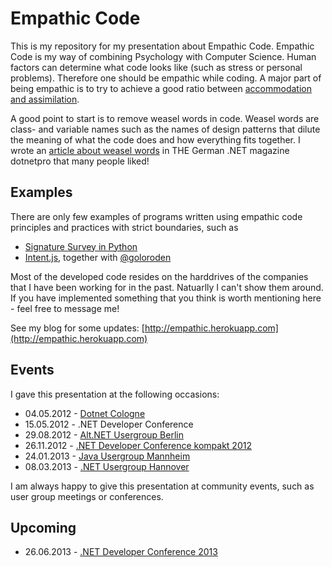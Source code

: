 Empathic Code
=============
This is my repository for my presentation about Empathic Code. 
Empathic Code is my way of combining Psychology with Computer Science. Human factors can determine what code looks like (such as stress or personal problems). Therefore one should be empathic while coding. A major part of being empathic is to try to achieve a good ratio between [accommodation and assimilation](http://en.wikipedia.org/wiki/Theory_of_cognitive_development#Assimilation_and_accommodation). 

A good point to start is to remove weasel words in code. Weasel words are class- and variable names such as the names of design patterns that dilute the meaning of what the code does and how everything fits together.
I wrote an [article about weasel words](http://www.dotnetpro.de/articles/showarticle.aspx?id=4046) in THE German .NET magazine dotnetpro that many people liked! 

Examples
--------
There are only few examples of programs written using empathic code principles and practices with strict boundaries, such as

 - [Signature Survey in Python](https://bitbucket.org/cessor/signaturesurvey/raw/10c8f1456cc5c29546b9a1932375beded0965ef9/Python/signaturesurvey.py)
 - [Intent.js](https://github.com/goloroden/intentjs), together with [@goloroden](http://twitter.com/goloroden)

 Most of the developed code resides on the harddrives of the companies that I have been working for in the past. Natuarlly I can't show them around. If you have implemented something that you think is worth mentioning here - feel free to message me! 

See my blog for some updates:
[http://empathic.herokuapp.com](http://empathic.herokuapp.com)

Events
------
I gave this presentation at the following occasions: 

 - 04.05.2012 - [Dotnet Cologne](http://www.dotnet-cologne.de/Vortraege.ashx#empathcode)
 - 15.05.2012 - .NET Developer Conference
 - 29.08.2012 - [Alt.NET Usergroup Berlin](http://www.altnetberlin.de/Neues/29082012empathiccodeundweaselwordsmitjohanneshofmeister)
 - 26.11.2012 - [.NET Developer Conference kompakt 2012](http://www.dotnet-developer-conference.de/Programm/Empathic-Code-und-Weasel-Words) 
 - 24.01.2013 - [Java Usergroup Mannheim](http://jug-mannheim.mixxt.de/networks/events/show_event.72159)
 - 08.03.2013 - [.NET Usergroup Hannover](http://www.dnug-hannover.de/Informationen/Artikel/tabid/732/ID/796/language/de-DE/Johannes-Hofmeister-Emphatic-Code-und-Waesel-Words.aspx)

 I am always happy to give this presentation at community events, such as user group meetings or conferences.

Upcoming
-------- 

 - 26.06.2013 - [.NET Developer Conference 2013](http://www.dotnet-developer-conference.de/Programm/Veranstaltung/%28event%29/11187)